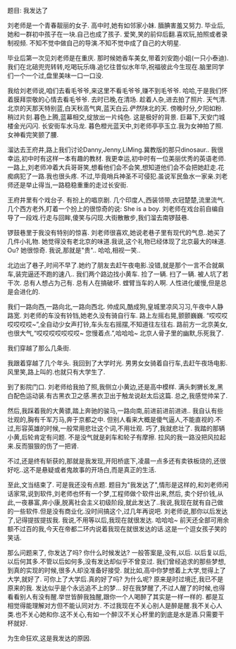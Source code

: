 题目: 我发达了

刘老师是一个青春靓丽的女子.
高中时,她有如邻家小妹. 腼腆害羞又努力.
毕业后,她和一群初中孩子在一块.自己也成了孩子. 爱笑,笑的前仰后翻.喜欢玩,拍照或者录制视频.
不知不觉中做自己的导演.不知不觉中成了自己的大明星.

毕业后第一次见刘老师是在重庆. 那时候她香车美女,带着刘安跑小姐(一只小泰迪).
我们在北碚兜兜转转,吃喝玩乐嗨.追忆往昔似水年华,祝福彼此今生现在.脑里同学们一个一个过,盘里美味一口一口没.

我给刘老师说,咱们去看毛爷爷,来这里不看毛爷爷,赚不到毛爷爷.
哈哈,于是我们怀着膜拜崇敬的心情去看毛爷爷. 去时已晚,在清场. 趁着人杂,进去拍了照片.
天气清.
北京的天那天特别蓝,白天秋高气爽,蓝天白云.俨然陕北的天. 傍晚时分,夕阳如粉.稍过片刻.暮色上腾,蓝幕相交,绽放出一片纯色.
这是极好的背景. 巨幕下,天安门城楼金光闪闪. 长安街车水马龙. 暮色橙光蓝天中,刘老师亭亭玉立.我为女神拍了照.女神看完笑颤了腰.

溜达去王府井,路上我们讨论Danny,Jenny,LiMing.冀教版的那只dinosaur..
我很幸运,初中时有这样一本有趣的教材. 我更幸运,初中时有一位美丽优秀的英语老师.
一路上,刘老师冲着大兵哥哥笑,想看他们会不会笑,想知道他们会不会把她赶走.花痴病犯了一路.我也很头疼.
不过,毕竟哨兵神圣不可侵犯.虽说军民鱼水一家亲.刘老师还是举止得当,一路稳稳重重的走过长安街.

王府井里有个戏台子. 有扮上的唱京剧. 几个印度人,西装领带,衣冠楚楚,流里流气. 几个西方老外,盯着一个扮上的很惊奇的说: She is a boy.
刘老师在戏台前自编自导了一段戏.行走与回眸,傻笑与闪现.大街散散步,我们溜去南锣鼓巷.

锣鼓巷里于我没有特别的惊喜. 刘老师很喜欢,她说老巷子里有现代的气息..她买了几件小礼物. 她觉得没有老北京的味道.我说,这个礼物已经体现了北京最大的味道. Ou? 她很惊奇. 我说,那就是"贵".. 哈哈,相视一笑..

北边出了巷子,时间不早了.她约了朋友去赶午夜电影.没错,就是那个一言不合就飙车,装完逼还不跑的速八..
我们两个路边找小黄车. 捡了一辆. 扫了一辆. 被人坑了若干次. 总有人想占为己有. 总有人在搞破坏. 螳臂当车的人啊. 人性进化缓慢,但是总是会进化的.

我们一路向西,一路向北,一路向西北. 帅成风,酷成狗,皇城里凉风习习,午夜中人静路宽. 刘老师的车没有铃铛,她老久没有骑自行车.
路上左摇右晃,颤颤巍巍. “哎哎哎哎哎哎哎~”,全自动少女声打铃,车头左右摇摆,不知道往左往右. 路前方一北京美女,也很大气,“哎哎哎哎哎哎哎~ 您慢着点.”,哈哈哈~ 北京人骨子里的幽默,乐死我了.

我们穿越了那么几条街.

我跟着穿越了几个年头. 我回到了大学时光. 男男女女骑着自行车,去赶午夜场电影. 风里笑,路上叫的.也就只有大学生了.

到了影院门口. 刘老师给我拍了照,我侧立小黄边,还是高中模样. 满头刺猬长发,黑白配色运动装.有古黑衣卫之感.黑衣卫出于触龙说赵太后这篇.
总之,我感觉帅呆了.

然后,我踩着我的大黄骠,踏上奔驰的骏马,一路向南,前进前进前进进..
我自认有些壮观的,胸有千军万马,奔于京都之中. 但别人看来大概是傻气逼人,不能直视的.不过,形容英雄的时候,一般常用悲壮这个词,不用壮观.
巧了,我就悲壮了. 我踏的那辆小黄,后轮肯定有问题. 不是没气就是刹车和轮子有摩擦. 拉风的我一路没把风拉起来.反而狠狠的伤了一把肾.

不过,还是终有斩获的,那就是我发现,开阳桥底下,凌晨一点多还有卖铁板烧的,还很好吃..这不是悬疑或者鬼故事的开场白,而是真正的生活.

至此,文当结束了. 可是我还没有点题. 题目为"我发达了",情形是这样的,和刘老师闲话家常,说到软件,刘老师也怀有一个梦,工程师做个软件出来,然后,
卖个好价钱,从此,一夜暴富,奔小康,脱离社会主义初级阶段,就此发达了..我说,我现在就有自己做的一些软件.但是没有商业化.没时间搞这个,过几年再说吧.
刘老师说,那你以后发达了,记得提拔提拔我. 
我说,不用等以后,我现在就很发达. 哈哈哈~ 
前天还全部可用余额不过百的我,今天在帝都二环内说着我现在就很发达的话.这是一个逗女孩子笑的笑话.

那么问题来了, 你发达了吗? 你什么时候发达?
一般答案是,没有,以后.
以后复以后,以后何其多.不管以后如何多,没有发达却似乎不曾变过. 我们曾经追求的那些梦想,到真的实现的时候,很多人却没准备好接受.
就比如,高中你梦想着上大学,觉得上了大学,就好了. 可你上了大学后.真的好了吗? 为什么呢? 原来是时过境迁,我已不是原来的我.
发达似乎是个永远追不上的梦...
好在我梦醒了,不过人醒了的时候,也得看看别人有没有醒.举世皆醉我独醒,跟你一个人喝醉了其实是一样一样的. 都是互相觉得能理解对方但不能认同对方.
不过我现在不关心别人是醉是醒.我不关心人类.也不关心她和你.这不关心,有如一个醉汉不关心杯里的到底是水是酒.只需要干杯就好.

为生命狂欢,这是我发达的原因.
